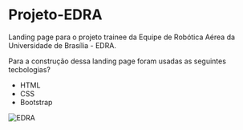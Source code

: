 # Projeto-EDRA
Landing page para o projeto trainee da Equipe de Robótica Aérea da Universidade de Brasília - EDRA.

Para a construção dessa landing page foram usadas as seguintes tecbologias?
* HTML
* CSS
* Bootstrap

![EDRA]([https://cdn.discordapp.com/attachments/887804120935825438/968614125284495390/unknown.png](https://cdn.discordapp.com/attachments/887544607599120404/986977466524528750/unknown.png))
